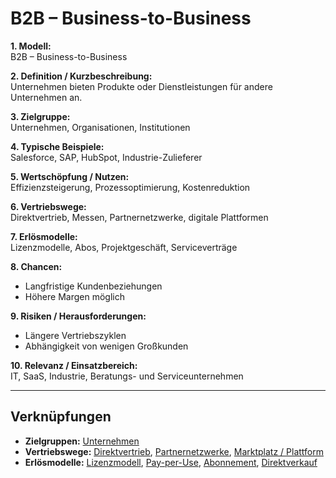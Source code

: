 # B2B – Business-to-Business

**1. Modell:**  
B2B – Business-to-Business  

**2. Definition / Kurzbeschreibung:**  
Unternehmen bieten Produkte oder Dienstleistungen für andere Unternehmen an.  

**3. Zielgruppe:**  
Unternehmen, Organisationen, Institutionen  

**4. Typische Beispiele:**  
Salesforce, SAP, HubSpot, Industrie-Zulieferer  

**5. Wertschöpfung / Nutzen:**  
Effizienzsteigerung, Prozessoptimierung, Kostenreduktion  

**6. Vertriebswege:**  
Direktvertrieb, Messen, Partnernetzwerke, digitale Plattformen  

**7. Erlösmodelle:**  
Lizenzmodelle, Abos, Projektgeschäft, Serviceverträge  

**8. Chancen:**  
- Langfristige Kundenbeziehungen  
- Höhere Margen möglich  

**9. Risiken / Herausforderungen:**  
- Längere Vertriebszyklen  
- Abhängigkeit von wenigen Großkunden  

**10. Relevanz / Einsatzbereich:**  
IT, SaaS, Industrie, Beratungs- und Serviceunternehmen  

---

## Verknüpfungen
- **Zielgruppen:** [Unternehmen](../zielgruppen/unternehmen.md)
- **Vertriebswege:** [Direktvertrieb](../vertriebswege/direktvertrieb.md), [Partnernetzwerke](../vertriebswege/partnernetzwerke.md), [Marktplatz / Plattform](../vertriebswege/marktplatz.md)
- **Erlösmodelle:** [Lizenzmodell](../erloesmodelle/lizenz.md), [Pay-per-Use](../erloesmodelle/pay-per-use.md), [Abonnement](../erloesmodelle/abonnement.md), [Direktverkauf](../erloesmodelle/direktverkauf.md)
